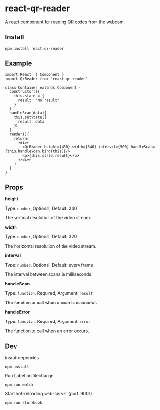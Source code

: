 # react-qr-reader
A react component for reading QR codes from the webcam.

## Install
`npm install react-qr-reader`

## Example

```
import React, { Component }
import QrReader from "react-qr-reader"

class Container extends Component {
  constructor(){
    this.state = {
      result: "No result"
    }
  }
  handleScan(data){
    this.setState({
      result: data
    })
  }
  render(){
    return(
      <div>
        <QrReader height={480} width={640} interval={500} handleScan={this.handleScan.bind(this)}/>
        <p>{this.state.result}</p>
      </div>
    )
  }
}
```

## Props

**height**

Type: `number`, Optional, Default: 240

The vertical resolution of the video stream.

**width**

Type: `number`, Optional, Default: 320

The horizontal resolution of the video stream.

**interval**

Type: `number`, Optional, Default: every frame

The interval between scans in milliseconds.

**handleScan**

Type: `function`, Required, Argument: `result`

The function to call when a scan is succesfull.

**handleError**

Type: `function`, Required, Argument: `error`

The function to call when an error occurs.

## Dev

Install depencies

`npm install`

Run babel on filechange

`npm run watch`

Start hot-reloading web-server (port: 9001)

`npm run storybook`
